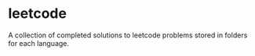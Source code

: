 # leetcode
A collection of completed solutions to leetcode problems stored in folders for each language.
